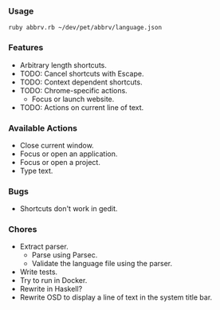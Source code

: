 ### Usage

`ruby abbrv.rb ~/dev/pet/abbrv/language.json`

### Features

* Arbitrary length shortcuts.
* TODO: Cancel shortcuts with Escape.
* TODO: Context dependent shortcuts.
* TODO: Chrome-specific actions.
  - Focus or launch website.
* TODO: Actions on current line of text.

### Available Actions

* Close current window.
* Focus or open an application.
* Focus or open a project.
* Type text.

### Bugs

* Shortcuts don't work in gedit.

### Chores

* Extract parser.
  - Parse using Parsec.
  - Validate the language file using the parser.
* Write tests.
* Try to run in Docker.
* Rewrite in Haskell?
* Rewrite OSD to display a line of text in the system title bar.
